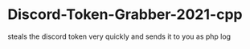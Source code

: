# Discord-Token-Grabber-2021-cpp
steals the discord token very quickly and sends it to you as php log
